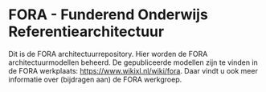 # FORA - Funderend Onderwijs Referentiearchitectuur

Dit is de FORA architectuurrepository. Hier worden de FORA architectuurmodellen beheerd. De gepubliceerde modellen zijn te vinden in de FORA werkplaats: https://www.wikixl.nl/wiki/fora. Daar vindt u ook meer informatie over (bijdragen aan) de FORA werkgroep.
